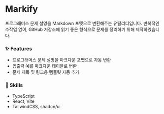 # Markify

프로그래머스 문제 설명을 Markdown 포맷으로 변환해주는 유틸리티입니다.
반복적인 수작업 없이, GitHub 저장소에 읽기 좋은 형식으로 문제를 정리하기 위해 제작하였습니다.

### ✨ Features

- 프로그래머스 문제 설명을 마크다운 포맷으로 자동 변환
- 입출력 예를 마크다운 테이블로 변환
- 문제 제목 및 링크용 템플릿 자동 추가

### 📌 Skills

- TypeScript
- React, Vite
- TailwindCSS, shadcn/ui
